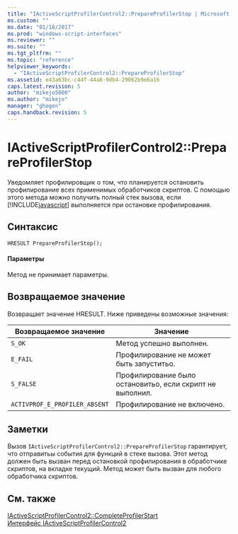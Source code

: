 ```yaml
---
title: "IActiveScriptProfilerControl2::PrepareProfilerStop | Microsoft Docs"
ms.custom: ""
ms.date: "01/18/2017"
ms.prod: "windows-script-interfaces"
ms.reviewer: ""
ms.suite: ""
ms.tgt_pltfrm: ""
ms.topic: "reference"
helpviewer_keywords: 
  - "IActiveScriptProfilerControl2::PrepareProfilerStop"
ms.assetid: e43a63bc-c44f-44a8-9db4-29062b9e6a16
caps.latest.revision: 5
author: "mikejo5000"
ms.author: "mikejo"
manager: "ghogen"
caps.handback.revision: 5
---
```

# IActiveScriptProfilerControl2::PrepareProfilerStop
Уведомляет профилировщик о том, что планируется остановить профилирование всех применимых обработчиков скриптов.  С помощью этого метода можно получить полный стек вызова, если [!INCLUDE[javascript](../../javascript/includes/javascript-md.md)] выполняется при остановке профилирования.  
  
## Синтаксис  
  
```  
HRESULT PrepareProfilerStop();  
```  
  
#### Параметры  
 Метод не принимает параметры.  
  
## Возвращаемое значение  
 Возвращает значение HRESULT.  Ниже приведены возможные значения:  
  
|Возвращаемое значение|Значение|  
|---------------------------|--------------|  
|`S_OK`|Метод успешно выполнен.|  
|`E_FAIL`|Профилирование не может быть запуститьо.|  
|`S_FALSE`|Профилирование было остановитьо, если скрипт не выполнил.|  
|`ACTIVPROF_E_PROFILER_ABSENT`|Профилирование не включено.|  
  
## Заметки  
 Вызов `IActiveScriptProfilerControl2::PrepareProfilerStop` гарантирует, что отправитьы события для функций в стеке вызова.  Этот метод должен быть вызван перед остановкой профилирования в обработчике скриптов, на вкладке текущий.  Метод может быть вызван для любого обработчика скриптов.  
  
## См. также  
 [IActiveScriptProfilerControl2::CompleteProfilerStart](../../winscript/reference/iactivescriptprofilercontrol2-completeprofilerstart.md)   
 [Интерфейс IActiveScriptProfilerControl2](../../winscript/reference/iactivescriptprofilercontrol2-interface.md)